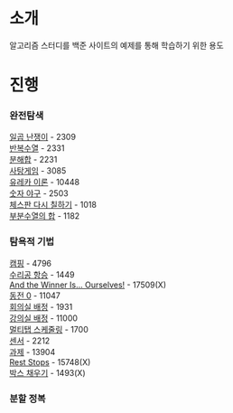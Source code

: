 # 소개

알고리즘 스터디를 백준 사이트의 예제를 통해 학습하기 위한 용도

# 진행

### 완전탐색
<div>
  <a href='https://www.acmicpc.net/problem/2309'>일곱 난쟁이</a> - 2309
</div>
<div>
  <a href='https://www.acmicpc.net/problem/2331'>반복수열</a> - 2331
</div>
<div>
  <a href='https://www.acmicpc.net/problem/2231'>분해합</a> - 2231
</div>
<div>
  <a href='https://www.acmicpc.net/problem/3085'>사탕게임</a> - 3085
</div>
<div>
  <a href='https://www.acmicpc.net/problem/10448'>유레카 이론</a> - 10448
</div>
<div>
  <a href='https://www.acmicpc.net/problem/2503'>숫자 야구</a> - 2503
</div>
<div>
  <a href='https://www.acmicpc.net/problem/1018'>체스판 다시 칠하기</a> - 1018
</div>
<div>
  <a href='https://www.acmicpc.net/problem/1182'>부분수열의 합</a> - 1182
</div>

### 탐욕적 기법

<div>
  <a href='https://www.acmicpc.net/problem/4796'>캠핑</a> - 4796
</div>
<div>
  <a href='https://www.acmicpc.net/problem/1449'>수리공 항승</a> - 1449
</div>
<div>
  <a href='https://www.acmicpc.net/problem/17509'>And the Winner Is... Ourselves!</a> - 17509(X)
</div>
<div>
  <a href='https://www.acmicpc.net/problem/11047'>동전 0</a> - 11047
</div>
<div>
  <a href='https://www.acmicpc.net/problem/1931'>회의실 배정</a> - 1931
</div>
<div>
  <a href='https://www.acmicpc.net/problem/11000'>강의실 배정</a> - 11000
</div>
<div>
  <a href='https://www.acmicpc.net/problem/1700'>멀티탭 스케줄링</a> - 1700
</div>
<div>
  <a href='https://www.acmicpc.net/problem/2212'>센서</a> - 2212
</div>
<div>
  <a href='https://www.acmicpc.net/problem/13904'>과제</a> - 13904
</div>
<div>
  <a href='https://www.acmicpc.net/problem/15748'>Rest Stops</a> - 15748(X)
</div>
<div>
  <a href='https://www.acmicpc.net/problem/1493'>박스 채우기</a> - 1493(X)
</div>

### 분할 정복
